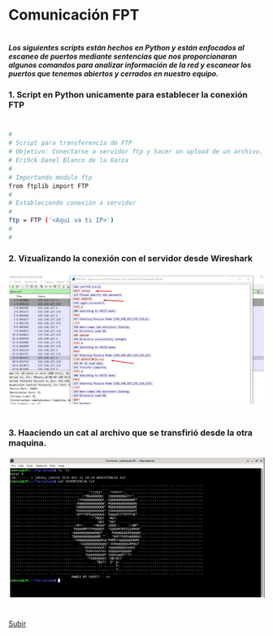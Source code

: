 
# Comunicación FPT
#
__*Los siguientes scripts están hechos en Python y están enfocados al escaneo de puertos mediante sentencias que nos proporcionaran algunos comandos para analizar información de la red y escanear los puertos que tenemos abiertos y cerrados en nuestro equipo.*__

### 1. Script en Python unicamente para establecer la conexión FTP
#
```bash
#
# Script para transferencia de FTP
# Objetivo: Conectarse a servidor ftp y hacer un upload de un archivo.
# Eri9ck Danel Blanco de la Garza
#
# Importando modulo ftp
from ftplib import FTP
#
# Estableciendo conexión a servidor
#
ftp = FTP ('<Aquí va ti IP>')
#
#
```

### 2. Vizualizando la conexión con el servidor desde Wireshark

![puer](/FILES/cont/wire.png "puertos$servicios")
#

### 3. Haaciendo un cat al archivo que se transfirió desde la otra maquina. 
![puer](/FILES/cont/final.png "puertos$servicios")
#

[Subir](#top)